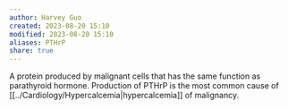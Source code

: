 ```yaml
---
author: Harvey Guo
created: 2023-08-20 15:10
modified: 2023-08-20 15:10
aliases: PTHrP
share: true
---
```


A protein produced by malignant cells that has the same function as parathyroid hormone. Production of PTHrP is the most common cause of [[../Cardiology/Hypercalcemia|hypercalcemia]] of malignancy.